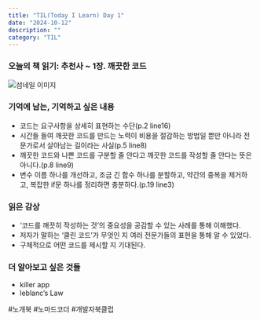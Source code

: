 ```yaml
---
title: "TIL(Today I Learn) Day 1"
date: "2024-10-12"
description: ""
category: "TIL"
---
```


### 오늘의 책 읽기: 추천사 ~ 1장. 깨끗한 코드

![섬네일 이미지](/thumbnail/temp.png)

### 기억에 남는, 기억하고 싶은 내용

-   코드는 요구사항을 상세히 표현하는 수단(p.2 line16)
-   시간들 들여 깨끗한 코드를 만드는 노력이 비용을 절감하는 방법일 뿐만 아니라 전문가로서 살아남는 길이라는 사실(p.5 line8)
-   깨끗한 코드와 나쁜 코드를 구분할 줄 안다고 깨끗한 코드를 작성할 줄 안다는 뜻은 아니다.(p.8 line9)
-   변수 이름 하나를 개선하고, 조금 긴 함수 하나를 분할하고, 약간의 중복을 제거하고, 복잡한 if문 하나를 정리하면 충분하다.(p.19 line3)

### 읽은 감상

-   ‘코드를 깨끗히 작성하는 것’의 중요성을 공감할 수 있는 사례를 통해 이해했다.
-   저자가 말하는 ‘클린 코드’가 무엇인 지 여러 전문가들의 표현을 통해 알 수 있었다.
-   구체적으로 어떤 코드를 제시할 지 기대된다.

### 더 알아보고 싶은 것들

-   killer app
-   leblanc’s Law

#노개북 #노마드코더 #개발자북클럽
